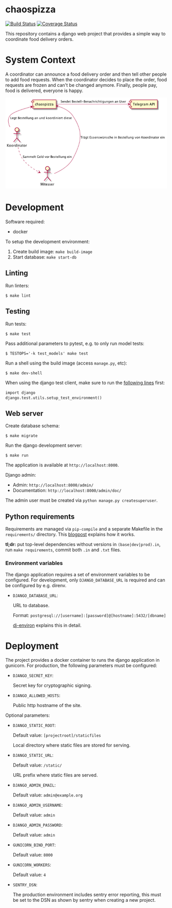 # chaospizza

[![Build Status](https://travis-ci.org/chaosdorf/chaospizza.svg?branch=master)][travis]
[![Coverage Status](https://coveralls.io/repos/github/chaosdorf/chaospizza/badge.svg?branch=master)][coveralls]

[travis]: https://travis-ci.org/chaosdorf/chaospizza
[coveralls]: https://coveralls.io/github/chaosdorf/chaospizza?branch=master

This repository contains a django web project that provides a simple way to
coordinate food delivery orders.

# System Context

A coordinator can announce a food delivery order and then tell other people to
add food requests.  When the coordinator decides to place the order, food
requests are frozen and can't be changed anymore.  Finally, people pay, food is
delivered, everyone is happy.

![System Context Diagram](docs/system-context.png "System Context Diagram")

# Development

Software required:

- docker

To setup the development environment:

1. Create build image: `make build-image`
2. Start database: `make start-db`

## Linting

Run linters:

    $ make lint

## Testing

Run tests:

    $ make test

Pass additional parameters to pytest, e.g. to only run model tests:

    $ TESTOPS='-k test_models' make test

Run a shell using the build image (access `manage.py`, etc):

    $ make dev-shell

When using the django test client, make sure to run the [following lines][1]
first:

    import django
    django.test.utils.setup_test_environment()

[1]: https://docs.djangoproject.com/en/1.11/intro/tutorial05/#the-django-test-client

## Web server

Create database schema:

    $ make migrate

Run the django development server:

    $ make run

The application is available at `http://localhost:8000`.

Django admin:

- Admin: `http://localhost:8000/admin/`
- Documentation: `http://localhost:8000/admin/doc/`

The admin user must be created via `python manage.py createsuperuser`.

## Python requirements

Requirements are managed via `pip-compile` and a separate Makefile in the
`requirements/` directory.  This [blogpost][pip-compile-workflow] explains how
it works.

**tl;dr:** put top-level dependencies without versions in `(base|dev|prod).in`,
run `make requirements`, commit both `.in` and `.txt` files.

[pip-compile-workflow]: http://jamescooke.info/a-successful-pip-tools-workflow-for-managing-python-package-requirements.html

### Environment variables

The django application requires a set of environment variables to be
configured.  For development, only `DJANGO_DATABASE_URL` is required and can be
configured by e.g. direnv.

- `DJANGO_DATABASE_URL`:

    URL to database.

    Format: `postgresql://[username]:[password]@[hostname]:5432/[dbname]`

    [dj-environ](https://github.com/joke2k/django-environ) explains this in detail.

# Deployment

The project provides a docker container to runs the django application in
gunicorn.  For production, the following parameters must be configured:

- `DJANGO_SECRET_KEY`:

    Secret key for cryptographic signing.

- `DJANGO_ALLOWED_HOSTS`:

    Public http hostname of the site.

Optional parameters:

- `DJANGO_STATIC_ROOT`:

    Default value: `[projectroot]/staticfiles`

    Local directory where static files are stored for serving.

- `DJANGO_STATIC_URL`:

    Default value: `/static/`

    URL prefix where static files are served.

- `DJANGO_ADMIN_EMAIL`:

    Default value: `admin@example.org`

- `DJANGO_ADMIN_USERNAME`:

    Default value: `admin`

- `DJANGO_ADMIN_PASSWORD`:

    Default value: `admin`

- `GUNICORN_BIND_PORT`:

    Default value: `8000`

- `GUNICORN_WORKERS`:

    Default value: `4`

- `SENTRY_DSN`:

    The production environment includes sentry error reporting, this must be set
    to the DSN as shown by sentry when creating a new project.
